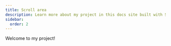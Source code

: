 ```yaml
---
title: Scroll area
description: Learn more about my project in this docs site built with Starlight.
sidebar:
  order: 2
---
```


Welcome to my project!